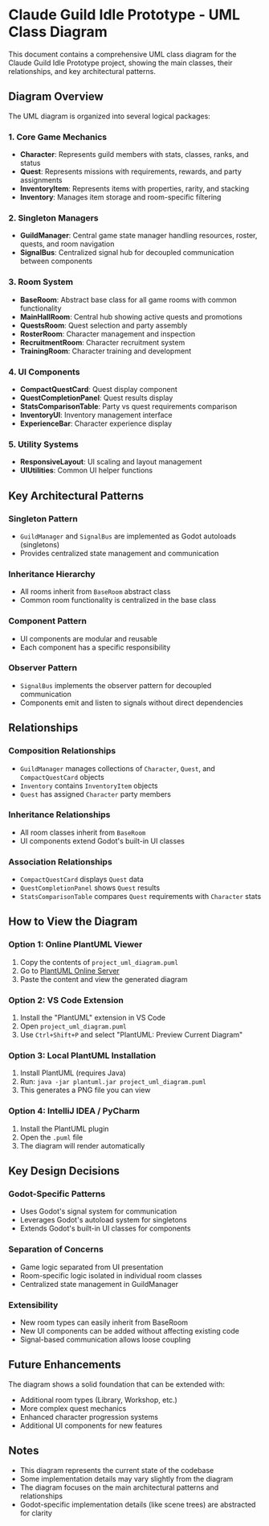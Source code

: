 # Claude Guild Idle Prototype - UML Class Diagram

This document contains a comprehensive UML class diagram for the Claude Guild Idle Prototype project, showing the main classes, their relationships, and key architectural patterns.

## Diagram Overview

The UML diagram is organized into several logical packages:

### 1. Core Game Mechanics
- **Character**: Represents guild members with stats, classes, ranks, and status
- **Quest**: Represents missions with requirements, rewards, and party assignments
- **InventoryItem**: Represents items with properties, rarity, and stacking
- **Inventory**: Manages item storage and room-specific filtering

### 2. Singleton Managers
- **GuildManager**: Central game state manager handling resources, roster, quests, and room navigation
- **SignalBus**: Centralized signal hub for decoupled communication between components

### 3. Room System
- **BaseRoom**: Abstract base class for all game rooms with common functionality
- **MainHallRoom**: Central hub showing active quests and promotions
- **QuestsRoom**: Quest selection and party assembly
- **RosterRoom**: Character management and inspection
- **RecruitmentRoom**: Character recruitment system
- **TrainingRoom**: Character training and development

### 4. UI Components
- **CompactQuestCard**: Quest display component
- **QuestCompletionPanel**: Quest results display
- **StatsComparisonTable**: Party vs quest requirements comparison
- **InventoryUI**: Inventory management interface
- **ExperienceBar**: Character experience display

### 5. Utility Systems
- **ResponsiveLayout**: UI scaling and layout management
- **UIUtilities**: Common UI helper functions

## Key Architectural Patterns

### Singleton Pattern
- `GuildManager` and `SignalBus` are implemented as Godot autoloads (singletons)
- Provides centralized state management and communication

### Inheritance Hierarchy
- All rooms inherit from `BaseRoom` abstract class
- Common room functionality is centralized in the base class

### Component Pattern
- UI components are modular and reusable
- Each component has a specific responsibility

### Observer Pattern
- `SignalBus` implements the observer pattern for decoupled communication
- Components emit and listen to signals without direct dependencies

## Relationships

### Composition Relationships
- `GuildManager` manages collections of `Character`, `Quest`, and `CompactQuestCard` objects
- `Inventory` contains `InventoryItem` objects
- `Quest` has assigned `Character` party members

### Inheritance Relationships
- All room classes inherit from `BaseRoom`
- UI components extend Godot's built-in UI classes

### Association Relationships
- `CompactQuestCard` displays `Quest` data
- `QuestCompletionPanel` shows `Quest` results
- `StatsComparisonTable` compares `Quest` requirements with `Character` stats

## How to View the Diagram

### Option 1: Online PlantUML Viewer
1. Copy the contents of `project_uml_diagram.puml`
2. Go to [PlantUML Online Server](http://www.plantuml.com/plantuml/uml/)
3. Paste the content and view the generated diagram

### Option 2: VS Code Extension
1. Install the "PlantUML" extension in VS Code
2. Open `project_uml_diagram.puml`
3. Use `Ctrl+Shift+P` and select "PlantUML: Preview Current Diagram"

### Option 3: Local PlantUML Installation
1. Install PlantUML (requires Java)
2. Run: `java -jar plantuml.jar project_uml_diagram.puml`
3. This generates a PNG file you can view

### Option 4: IntelliJ IDEA / PyCharm
1. Install the PlantUML plugin
2. Open the `.puml` file
3. The diagram will render automatically

## Key Design Decisions

### Godot-Specific Patterns
- Uses Godot's signal system for communication
- Leverages Godot's autoload system for singletons
- Extends Godot's built-in UI classes for components

### Separation of Concerns
- Game logic separated from UI presentation
- Room-specific logic isolated in individual room classes
- Centralized state management in GuildManager

### Extensibility
- New room types can easily inherit from BaseRoom
- New UI components can be added without affecting existing code
- Signal-based communication allows loose coupling

## Future Enhancements

The diagram shows a solid foundation that can be extended with:
- Additional room types (Library, Workshop, etc.)
- More complex quest mechanics
- Enhanced character progression systems
- Additional UI components for new features

## Notes

- This diagram represents the current state of the codebase
- Some implementation details may vary slightly from the diagram
- The diagram focuses on the main architectural patterns and relationships
- Godot-specific implementation details (like scene trees) are abstracted for clarity
